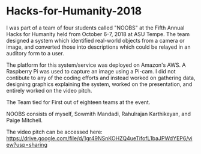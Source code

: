 # Hacks-for-Humanity-2018

I was part of a team of four students called "NOOBS" at the Fifth Annual Hacks for Humanity held from October 6-7, 2018 at ASU Tempe. The team designed a system which identified real-world objects from a camera or image, and converted those into descriptions which could be relayed in an auditory form to a user.

The platform for this system/service was deployed on Amazon's AWS. A Raspberry Pi was used to capture an image using a Pi-cam. I did not contibute to any of the coding efforts and instead worked on gathering data, designing graphics explaining the system, worked on the presentation, and entirely worked on the video pitch. 

The Team tied for First out of eighteen teams at the event.

NOOBS consists of myself, Sowmith Mandadi, Rahulrajan Karthikeyan, and Paige Mitchell.

The video pitch can be accessed here: https://drive.google.com/file/d/1gr49NSnKOHZQ4ueTifofL1baJPWdYEP6/view?usp=sharing

